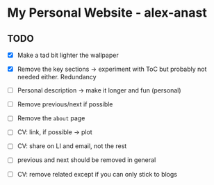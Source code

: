 # My Personal Website - alex-anast

## TODO

- [X] Make a tad bit lighter the wallpaper
- [X] Remove the key sections -> experiment with ToC but probably not needed either. Redundancy
- [ ] Personal description -> make it longer and fun (personal)
- [ ] Remove previous/next if possible
- [ ] Remove the `about` page
- [ ] CV: link, if possible -> plot
- [ ] CV: share on LI and email, not the rest
- [ ] previous and next should be removed in general
- [ ] CV: remove related except if you can only stick to blogs

